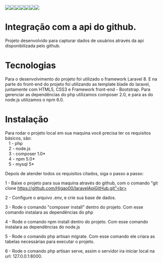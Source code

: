 <div style="display: flex;">
    <img src="https://img.shields.io/static/v1?label=laravel&message=framework&color=red&style=for-the-badge>" />
    <img src="https://img.shields.io/static/v1?label=php&message=linguagem&color=blue&style=for-the-badge>" />
    <img src="https://img.shields.io/static/v1?label=nodejs&message=linguagem&color=important&style=for-the-badge>" />
    <img src="https://img.shields.io/static/v1?label=composer&message=gerenciador-pacotes&color=success&style=for-the-badge>" />
    <img src="https://img.shields.io/static/v1?label=npm&message=gerenciador-pacotes&color=inactive&style=for-the-badge>" />
    <img src="https://img.shields.io/static/v1?label=bootstrap&message=framework&color=red&style=for-the-badge>" />
    <img src="https://img.shields.io/static/v1?label=mysql&message=banco-dados&color=important&style=for-the-badge>" />
    
</div>

<h1 align="initial">Integração com a api do github.</h1>

<p align="initial">Projeto desenvolvido para capturar dados de usuários através da api disponibilizada pelo github.</p>

<h1 align="initial">Tecnologias</h1>
<p align="initial">Para o desenvolvimento do projeto foi utilizado o framework Laravel 8. E na parte do front-end do projeto foi utilizando as template blade do laravel, juntamente com HTML5, CSS3 e Framework front-end - Bootstrap. Para gerenciar as dependências do php utilizamos composer 2.0, e para as do node.js utilizamos o npm 6.0.</p>

<h1 align="initial">Instalação</h1>
<p align="initial">Para rodar o projeto local em sua maquina você precisa ter os requisitos básicos, são:<br>
    &nbsp&nbsp 1 - php <br>
    &nbsp&nbsp 2 - node.js <br>
    &nbsp&nbsp 3 - composer 1.0* <br>
    &nbsp&nbsp 4 - npm 5.0* <br>
    &nbsp&nbsp 5 - mysql 5* <br>
    

Depois de atender todos os requisitos citados, siga o passo a passo:<br>

1 - Baixe o projeto para sua maquina através do github, com o comando "git clone https://github.com/Higao00/laravelApiGitHub.git"<br>
    
2 - Configure o arquivo .env, e crie sua base de dados.<br>
    
3 - Rode o comando "composer install" dentro do projeto. Com esse comando instalara as dependências do php<br>

4 - Rode o comando npm install dentro do projeto. Com esse comando instalara as dependências do node.js<br>

5 - Rode o comando php artisan migrate. Com esse comando ele criara as tabelas necessárias para executar o projeto.<br>
   
6 - Rode o comando php artisan serve, assim o servidor ira iniciar local na url: 127.0.0.1:8000.</p>

